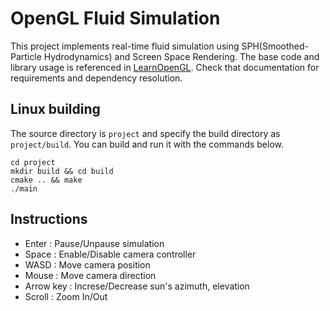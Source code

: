 # OpenGL Fluid Simulation
This project implements real-time fluid simulation using SPH(Smoothed-Particle Hydrodynamics) and Screen Space Rendering.
The base code and library usage is referenced in [LearnOpenGL](https://github.com/JoeyDeVries/LearnOpenGL). Check that documentation for requirements and dependency resolution.

## Linux building
The source directory is `project` and specify the build directory as `project/build`. You can build and run it with the commands below.
```
cd project
mkdir build && cd build
cmake .. && make
./main
```

## Instructions
- Enter : Pause/Unpause simulation
- Space : Enable/Disable camera controller
- WASD : Move camera position
- Mouse : Move camera direction
- Arrow key : Increse/Decrease sun's azimuth, elevation
- Scroll : Zoom In/Out